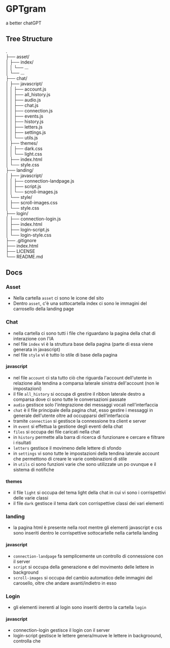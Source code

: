 # GPTgram
a better chatGPT

## Tree Structure
.  
├── asset/  
│   ├── index/  
│   │   └── ...  
│   └── ...  
├── chat/  
│   ├── javascript/  
│   │   ├── account.js  
│   │   ├── all_history.js  
│   │   ├── audio.js  
│   │   ├── chat.js  
│   │   ├── connection.js  
│   │   ├── events.js  
│   │   ├── history.js  
│   │   ├── letters.js  
│   │   ├── settings.js  
│   │   └── utils.js  
│   ├── themes/  
│   │   ├── dark.css  
│   │   └── light.css  
│   ├── index.html  
│   └── style.css  
├── landing/  
│   ├── javascript/  
│   │   ├── connection-landpage.js  
│   │   ├── script.js  
│   │   └── scroll-images.js  
│   └── style/  
│       ├── scroll-images.css  
│       └── style.css  
├── login/  
│   ├── connection-login.js  
│   ├── index.html  
│   ├── login-script.js  
│   └── login-style.css  
├── .gitignore  
├── index.html  
├── LICENSE  
└── README.md  

## Docs

### Asset
* Nella cartella `asset` ci sono le icone del sito
* Dentro `asset`, c'è una sottocartella index ci sono le immagini del carrosello della landing page

### Chat
* nella cartella ci sono tutti i file che riguardano la pagina della chat di interazione con l'IA
* nel file `index` vi è la struttura base della pagina (parte di essa viene generata in javascript)
* nel file `style` vi è tutto lo stile di base della pagina

#### javascript
* nel file `account` ci sta tutto ciò che riguarda l'account dell'utente in relazione alla tendina a comparsa laterale sinistra dell'account (non le impostazioni)
* il file `all_history` si occupa di gestire il ribbon laterale destro a comparsa dove ci sono tutte le conversazioni passate
* `audio` gestisce solo l'integrazione dei messaggi vocali nell'interfaccia
* `chat` è il file principale della pagina chat, esso gestire i messaggi in generale dell'utente oltre ad occupparsi dell'interfaccia
* tramite `connection` si gestisce la connessione tra client e server
* in `event` si effettua la gestione degli eventi della chat
* `files` si occupa dei file caricati nella chat
* in `history` permette alla barra di ricerca di funzionare e cercare e filtrare i risultati
* `letters` gestisce il movimeno delle lettere di sfondo
* in `settings` vi sono tutte le impostazioni della tendina laterale account che permettono di creare le varie combinazioni di stile
* in `utils` ci sono funzioni varie che sono utilizzate un po ovunque e il sistema di notifiche
#### themes
* il file `light` si occupa del tema light della chat in cui vi sono i corrispettivi delle varie classi
* il file `dark` gestisce il tema dark con corrispettive classi dei vari elementi


### landing
* la pagina html è presente nella root mentre gli elementi javascript e css sono inseriti dentro le corrispettive sottocartelle nella cartella landing

#### javascript
* `connection-landpage` fa semplicemente un controllo di connessione con il server
* `script` si occupa della generazione e del movimento delle lettere in background 
* `scroll-images` si occupa del cambio automatico delle immagini del carosello, oltre che andare avanti/indietro in esso

### Login
* gli elementi inerenti al login sono inseriti dentro la cartella `login` 

#### javascript
* connection-login gestisce il login con il server
* login-script gestisce le lettere genera/muove le lettere in backgroound, controlla che 